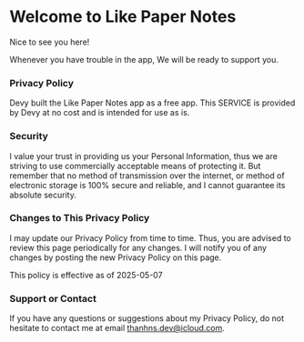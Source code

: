 # Welcome to Like Paper Notes

Nice to see you here!

Whenever you have trouble in the app, We will be ready to support you.

### Privacy Policy

Devy built the Like Paper Notes app as a free app. This SERVICE is provided by Devy at no cost and is intended for use as is.

### Security

I value your trust in providing us your Personal Information, thus we are striving to use commercially acceptable means of protecting it. But remember that no method of transmission over the internet, or method of electronic storage is 100% secure and reliable, and I cannot guarantee its absolute security.

### Changes to This Privacy Policy

I may update our Privacy Policy from time to time. Thus, you are advised to review this page periodically for any changes. I will notify you of any changes by posting the new Privacy Policy on this page.

This policy is effective as of 2025-05-07

### Support or Contact

If you have any questions or suggestions about my Privacy Policy, do not hesitate to contact me at email thanhns.dev@icloud.com.
